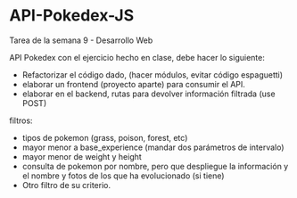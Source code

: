 # API-Pokedex-JS

Tarea de la semana 9 - Desarrollo Web 


API Pokedex
con el ejercicio hecho en clase, debe hacer lo siguiente:

- Refactorizar el código dado, (hacer módulos, evitar código espaguetti)
- elaborar un frontend (proyecto aparte) para consumir el API.
- elaborar en el backend, rutas para devolver información filtrada (use POST)

filtros:

- tipos de pokemon (grass, poison, forest, etc)
- mayor menor a base_experience (mandar dos parámetros de intervalo)
- mayor menor de weight y height
- consulta de pokemon por nombre, pero que despliegue la información y el nombre y fotos de los que ha evolucionado (si tiene)
- Otro filtro de su criterio.

